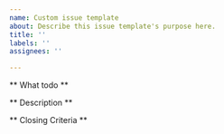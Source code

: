 ```yaml
---
name: Custom issue template
about: Describe this issue template's purpose here.
title: ''
labels: ''
assignees: ''

---
```


** What todo **

** Description **

** Closing Criteria **
